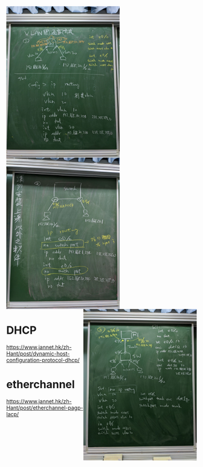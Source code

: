 
<img src="image/20191217a.jpg" height="400" align="left"/>
<img src="image/20191217b.jpg" height="400" align="center"/>
<img src="image/20191217c.jpg" height="400" align="right"/>

# DHCP

https://www.jannet.hk/zh-Hant/post/dynamic-host-configuration-protocol-dhcp/

# etherchannel
https://www.jannet.hk/zh-Hant/post/etherchannel-pagp-lacp/